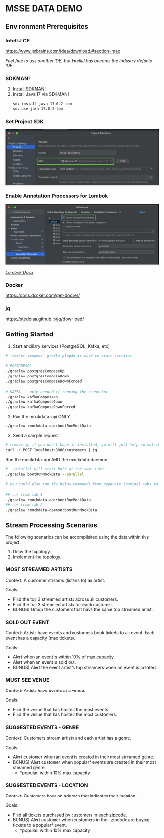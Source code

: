 # MSSE DATA DEMO


## Environment Prerequisites

### IntelliJ CE

https://www.jetbrains.com/idea/download/#section=mac

_Feel free to use another IDE, but IntelliJ has become the industry defacto IDE._

### SDKMAN!

1) [Install SDKMAN!](https://sdkman.io/install)
2) Install Java 17 via SDKMAN!
    ```bash
    sdk install java 17.0.2-tem
    sdk use java 17.0.2-tem
    ```

### Set Project SDK

![project-sdk](./assets/project_sdk.png)

### Enable Annotation Processors for Lombok

![enable-annotation-processing](./assets/enable_annotation_processing.png)

_[Lombok Docs](https://projectlombok.org/)_

### Docker

https://docs.docker.com/get-docker/

### jq

https://stedolan.github.io/jq/download/

## Getting Started

1. Start ancillary services (PostgreSQL, Kafka, etc)

```bash
# `docker-compose` gradle plugin is used to start services

# POSTGRESQL
./gradlew postgresComposeUp
./gradlew postgresComposeDown
./gradlew postgresComposeDownForced

# KAFKA -- only needed if running the connector
./gradlew kafkaComposeUp
./gradlew kafkaComposeDown
./gradlew kafkaComposeDownForced
```

2. Run the mockdata-api ONLY

```bash
./gradlew :mockdata-api:bootRunMockData
```

3. Send a sample request

```bash
# remove jq if you don't have it installed, jq will just help format the response nicely in your terminal
curl -X POST localhost:8080/customers | jq
```

Run the mockdata-api AND the mockdata-daemon -

```bash
# --parallel will start both at the same time
./gradlew bootRunMockData --parallel 

# you could also run the below commands from separate terminal tabs to have a cleaner separation of logs

## run from tab 1
./gradlew :mockdata-api:bootRunMockData
## run from tab 2
./gradlew :mockdata-daemon:bootRunMockData
```

## Stream Processing Scenarios

The following scenarios can be accomplished using the data within this project.

1) Draw the topology.
2) Implement the topology.

### MOST STREAMED ARTISTS

Context: A customer streams (listens to) an artist.

Goals:
- Find the top 3 streamed artists across all customers.
- Find the top 3 streamed artists for each customer.
- BONUS) Group the customers that have the same top streamed artist.

### SOLD OUT EVENT

Context: Artists have events and customers book tickets to an event. Each event has a capacity (max tickets).

Goals:
- Alert when an event is within 10% of max capacity.
- Alert when an event is sold out.
- BONUS) Alert the event artist's top streamers when an event is created.

### MUST SEE VENUE

Context: Artists have events at a venue.

Goals:
- Find the venue that has hosted the most events.
- Find the venue that has hosted the most customers.

### SUGGESTED EVENTS - GENRE

Context: Customers stream artists and each artist has a genre.

Goals:
- Alert customer when an event is created in their most streamed genre.
- BONUS) Alert customer when popular* events are created in their most streamed genre.
   - *popular: within 10% max capacity

### SUGGESTED EVENTS - LOCATION

Context: Customers have an address that indicates their location.

Goals:
- Find all tickets purchased by customers in each zipcode.
- BONUS) Alert customer when customers in their zipcode are buying tickets to a popular* event. 
   - *popular: within 10% max capacity